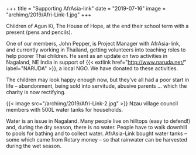 +++
title = "Supporting AfrAsia-link"
date = "2019-07-16"
image = "archimg/2019/Afri-Link-1.jpg"
+++

Children of Agun Ki, The House of Hope, at the end their school term with a present (pens and pencils).

One of our members, John Pepper, is Project Manager with AfrAsia-link, and currently working in Thailand, getting volunteers into teaching roles to help poorer Thai children. He sent as an update on two activities in Nagaland, NE India in support of {{< extlink href="http://www.naruda.net/" label="NARUDA" >}}, a local NGO. We have donated to these activities.

The children may look happy enough now, but they’ve all had a poor start in life – abandonment, being sold into servitude,  abusive parents ... which the charity is now rectifying.

{{< image src="/archimg/2019/Afri-Link-2.jpg" >}}
Nzau village council members with 500L water tanks for households.

Water is an issue in Nagaland. Many people live on hilltops (easy to defend!) and, during the dry season, there is no water. People have to walk downhill to pools for bathing and to collect water. AfrAsia-Link bought water tanks – some which came from Rotary money – so that rainwater can be harvested during the wet season.
		
